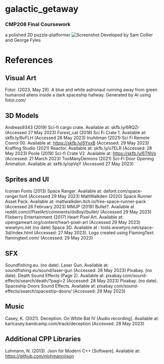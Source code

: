 # galactic_getaway
### CMP208 Final Coursework
a polished 2D puzzle-platformer
![Screenshot](https://cdn.discordapp.com/attachments/526352803321610250/1172519134408478761/Screenshot_2023-11-10_12-52-50.png?ex=65609c89&is=654e2789&hm=f9784d0baa45e0f4eec7410f8dc490e53d10a19927b7b9e08afe03eb96800ffe&)
Developed by Sam Collier and George Fyles

# References
## Visual Art
Fotor. (2023, May 29). A blue and white astronaut running away from green humanoid aliens inside a dark spaceship hallway. Generated by AI using fotor.com/
## 3D Models
Andreas9343 (2019) Sci-fi cargo crate. Available at: skfb.ly/6RQZr (Accessed 27 May 2023)
Forest_cat (2018) Sci Fi Crate 1. Available at: skfb.ly/6vFLH (Accessed 26 May 2023)
Inuhitman (2021) Sci Fi Remote Conrol 00. Available at: https://skfb.ly/6YxxB (Accessed: 29 May 2023)
Kraffing Studio (2021) Reactor. Available at: skfb.ly/o7ELR (Accessed: 28 May 2023)
Poole (2019) Sci-fi Crate V2. Available at: https://skfb.ly/6TNVo (Accessed: 21 March 2023)
TooManyDemons (2021) Sci-Fi Door Opening Animation. Available at: skfb.ly/opVqY (Accessed 27 May 2023)

## Sprites and UI
Iconian Fonts (2013) Space Ranger. Available at: dafont.com/space-ranger.font (Accessed 29 May 2023)
MattWalkden (2020) Space Runner Asset Pack. Available at: mattwalkden.itch.io/free-space-runner-pack (Accessed 26 February 2023)
MMJP (2019) Bullet?. Available at reddit.com/r/PixelArt/comments/dx8oyi/bullet/ (Accessed 29 May 2023)
Flixberry Entertainment (2017) Heart Pixel Art. Available at: opengameart.org/content/heart-pixel-art (Accessed 29 May 2023)
wwwtyro.net (no date) Space 3D. Available at : tools.wwwtyro.net/space-3d/index.html (Accessed: 27 May 2023).
Logo created using FlamingText: flamingtext.com/ (Accessed: 29 May 2023)

## SFX
Soundfishing.eu. (no date). Laser Gun. Available at: soundfishing.eu/sound/laser-gun (Accessed: 28 May 2023)
Pixabay. (no date). Death Sound Effects (Page 2). Available at: pixabay.com/sound-effects/search/death/?pagi=2 (Accessed: 28 May 2023)
Pixabay. (no date). Spaceship Doors Sound Effects. Available at: pixabay.com/sound-effects/search/spaceship-doors/ (Accessed: 28 May 2023)

## Music
Casey, K. (2021). Deception. On White Bat IV [Audio recording]. Available at: karlcasey.bandcamp.com/track/deception (Accessed: 28 May 2023)

## Additional CPP Libraries
Lohmann, N. (2013). Json for Modern C++ [Software]. Available at: https://github.com/nlohmann/json
